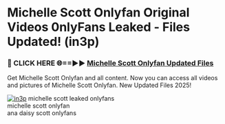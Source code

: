 # Michelle Scott Onlyfan Original Videos 0nlyFans Leaked - Files Updated! (in3p)

<h3>🔴 CLICK HERE 🌐==►► <a href="https://best4dudes.click/HH4t6V" rel="nofollow">Michelle Scott Onlyfan Updated Files</a></h3>

Get Michelle Scott Onlyfan and all content. Now you can access all videos and pictures of Michelle Scott Onlyfan. New Updated Files 2025!

[![in3p](https://github.com/user-attachments/assets/8c521d6e-e6e3-4a75-9320-d58ab9d79d5b)](https://best4dudes.click/HH4t6V)
michelle scott leaked onlyfans<br>
michelle scott onlyfan<br>
ana daisy scott onlyfans